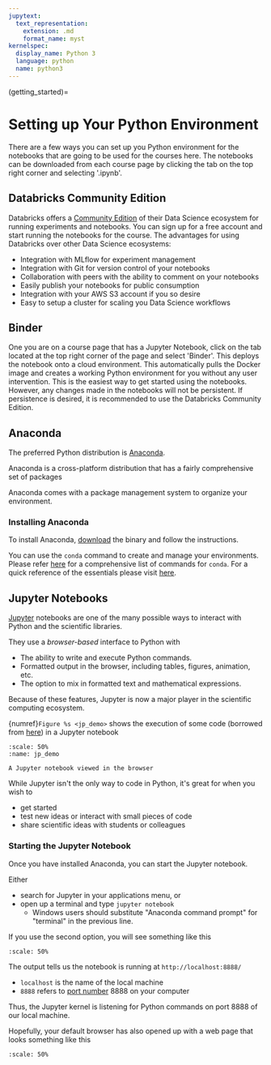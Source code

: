 ```yaml
---
jupytext:
  text_representation:
    extension: .md
    format_name: myst
kernelspec:
  display_name: Python 3
  language: python
  name: python3
---
```


(getting_started)=

# Setting up Your Python Environment

There are a few ways you can set up you Python environment for the notebooks that are going to be used for the courses here. 
The notebooks can be downloaded from each course page by clicking the tab on the top right corner and selecting '.ipynb'.

## Databricks Community Edition

Databricks offers a [Community Edition](https://community.cloud.databricks.com/login.html) of their Data Science ecosystem for running experiments and notebooks. You can sign up for a free account and start running the notebooks for the course. The advantages for using Databricks over other Data Science ecosystems:

* Integration with MLflow for experiment management
* Integration with Git for version control of your notebooks
* Collaboration with peers with the ability to comment on your notebooks
* Easily publish your notebooks for public consumption
* Integration with your AWS S3 account if you so desire
* Easy to setup a cluster for scaling you Data Science workflows 

## Binder

One you are on a course page that has a Jupyter Notebook, click on the tab located at the top right corner of the page and select 'Binder'. This deploys the notebook onto a cloud environment. This automatically pulls the Docker image and creates a working Python environment for you without any user intervention. This is the easiest way to get started using the notebooks. However, any changes made in the notebooks will not be persistent. If persistence is desired, it is recommended to use the Databricks Community Edition.

## Anaconda

The preferred Python distribution is
[Anaconda](https://www.anaconda.com/what-is-anaconda/).

Anaconda is a cross-platform distribution that has a fairly comprehensive set of packages 

Anaconda comes with a  package management system to organize
your environment.


### Installing Anaconda

To install Anaconda, [download](https://www.anaconda.com/download/) the
binary and follow the instructions.

You can use the `conda` command to create and manage your environments. Please refer [here](https://docs.conda.io/projects/conda/en/latest/user-guide/tasks/manage-environments.html) for a comprehensive list of commands for `conda`. For a quick reference of the essentials please visit [here](https://srijithr.gitlab.io/post/conda_env/).

## Jupyter Notebooks

[Jupyter](http://jupyter.org/) notebooks are one of the many possible
ways to interact with Python and the scientific libraries.

They use a *browser-based* interface to Python with

-   The ability to write and execute Python commands.
-   Formatted output in the browser, including tables, figures,
    animation, etc.
-   The option to mix in formatted text and mathematical expressions.

Because of these features, Jupyter is now a major player in the
scientific computing ecosystem.

{numref}`Figure %s <jp_demo>` shows the execution of some code (borrowed from
[here](http://matplotlib.org/examples/pylab_examples/hexbin_demo.html))
in a Jupyter notebook

```{figure} /_static/lecture_specific/getting_started/jp_demo.png
:scale: 50%
:name: jp_demo

A Jupyter notebook viewed in the browser
```

While Jupyter isn\'t the only way to code in Python, it\'s great for
when you wish to

-   get started
-   test new ideas or interact with small pieces of code
-   share scientific ideas with students or colleagues


### Starting the Jupyter Notebook

Once you have installed Anaconda, you can start the Jupyter notebook.

Either

-   search for Jupyter in your applications menu, or
-   open up a terminal and type `jupyter notebook`
    - Windows users should substitute \"Anaconda command prompt\" for \"terminal\" in the previous line.

If you use the second option, you will see something like this

```{figure} /_static/lecture_specific/getting_started/starting_nb.png
:scale: 50%
```

The output tells us the notebook is running at `http://localhost:8888/`

-   `localhost` is the name of the local machine
-   `8888` refers to [port number](https://en.wikipedia.org/wiki/Port_%28computer_networking%29)
    8888 on your computer

Thus, the Jupyter kernel is listening for Python commands on port 8888 of our
local machine.

Hopefully, your default browser has also opened up with a web page that
looks something like this

```{figure} /_static/lecture_specific/getting_started/nb.png
:scale: 50%
```



